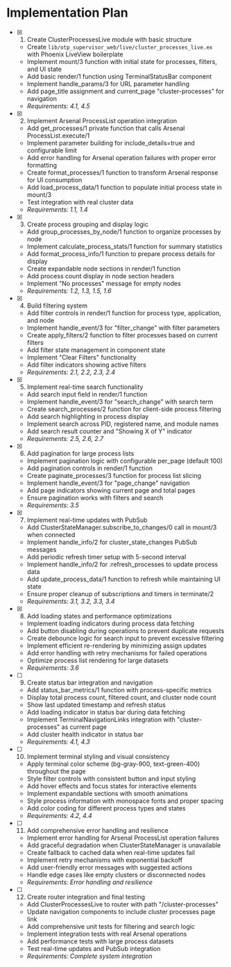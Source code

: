 # Implementation Plan

- [x] 1. Create ClusterProcessesLive module with basic structure





  - Create `lib/otp_supervisor_web/live/cluster_processes_live.ex` with Phoenix LiveView boilerplate
  - Implement mount/3 function with initial state for processes, filters, and UI state
  - Add basic render/1 function using TerminalStatusBar component
  - Implement handle_params/3 for URL parameter handling
  - Add page_title assignment and current_page "cluster-processes" for navigation
  - _Requirements: 4.1, 4.5_

- [x] 2. Implement Arsenal ProcessList operation integration





  - Add get_processes/1 private function that calls Arsenal ProcessList.execute/1
  - Implement parameter building for include_details=true and configurable limit
  - Add error handling for Arsenal operation failures with proper error formatting
  - Create format_processes/1 function to transform Arsenal response for UI consumption
  - Add load_process_data/1 function to populate initial process state in mount/3
  - Test integration with real cluster data
  - _Requirements: 1.1, 1.4_

- [x] 3. Create process grouping and display logic




  - Add group_processes_by_node/1 function to organize processes by node
  - Implement calculate_process_stats/1 function for summary statistics
  - Add format_process_info/1 function to prepare process details for display
  - Create expandable node sections in render/1 function
  - Add process count display in node section headers
  - Implement "No processes" message for empty nodes
  - _Requirements: 1.2, 1.3, 1.5, 1.6_

- [x] 4. Build filtering system





  - Add filter controls in render/1 function for process type, application, and node
  - Implement handle_event/3 for "filter_change" with filter parameters
  - Create apply_filters/2 function to filter processes based on current filters
  - Add filter state management in component state
  - Implement "Clear Filters" functionality
  - Add filter indicators showing active filters
  - _Requirements: 2.1, 2.2, 2.3, 2.4_

- [x] 5. Implement real-time search functionality






  - Add search input field in render/1 function
  - Implement handle_event/3 for "search_change" with search term
  - Create search_processes/2 function for client-side process filtering
  - Add search highlighting in process display
  - Implement search across PID, registered name, and module names
  - Add search result counter and "Showing X of Y" indicator
  - _Requirements: 2.5, 2.6, 2.7_

- [x] 6. Add pagination for large process lists






  - Implement pagination logic with configurable per_page (default 100)
  - Add pagination controls in render/1 function
  - Create paginate_processes/3 function for process list slicing
  - Implement handle_event/3 for "page_change" navigation
  - Add page indicators showing current page and total pages
  - Ensure pagination works with filters and search
  - _Requirements: 3.5_

- [x] 7. Implement real-time updates with PubSub





  - Add ClusterStateManager.subscribe_to_changes/0 call in mount/3 when connected
  - Implement handle_info/2 for cluster_state_changes PubSub messages
  - Add periodic refresh timer setup with 5-second interval
  - Implement handle_info/2 for :refresh_processes to update process data
  - Add update_process_data/1 function to refresh while maintaining UI state
  - Ensure proper cleanup of subscriptions and timers in terminate/2
  - _Requirements: 3.1, 3.2, 3.3, 3.4_

- [x] 8. Add loading states and performance optimizations






  - Implement loading indicators during process data fetching
  - Add button disabling during operations to prevent duplicate requests
  - Create debounce logic for search input to prevent excessive filtering
  - Implement efficient re-rendering by minimizing assign updates
  - Add error handling with retry mechanisms for failed operations
  - Optimize process list rendering for large datasets
  - _Requirements: 3.6_

- [ ] 9. Create status bar integration and navigation
  - Add status_bar_metrics/1 function with process-specific metrics
  - Display total process count, filtered count, and cluster node count
  - Show last updated timestamp and refresh status
  - Add loading indicator in status bar during data fetching
  - Implement TerminalNavigationLinks integration with "cluster-processes" as current page
  - Add cluster health indicator in status bar
  - _Requirements: 4.1, 4.3_

- [ ] 10. Implement terminal styling and visual consistency
  - Apply terminal color scheme (bg-gray-900, text-green-400) throughout the page
  - Style filter controls with consistent button and input styling
  - Add hover effects and focus states for interactive elements
  - Implement expandable sections with smooth animations
  - Style process information with monospace fonts and proper spacing
  - Add color coding for different process types and states
  - _Requirements: 4.2, 4.4_

- [ ] 11. Add comprehensive error handling and resilience
  - Implement error handling for Arsenal ProcessList operation failures
  - Add graceful degradation when ClusterStateManager is unavailable
  - Create fallback to cached data when real-time updates fail
  - Implement retry mechanisms with exponential backoff
  - Add user-friendly error messages with suggested actions
  - Handle edge cases like empty clusters or disconnected nodes
  - _Requirements: Error handling and resilience_

- [ ] 12. Create router integration and final testing
  - Add ClusterProcessesLive to router with path "/cluster-processes"
  - Update navigation components to include cluster processes page link
  - Add comprehensive unit tests for filtering and search logic
  - Implement integration tests with real Arsenal operations
  - Add performance tests with large process datasets
  - Test real-time updates and PubSub integration
  - _Requirements: Complete system integration_